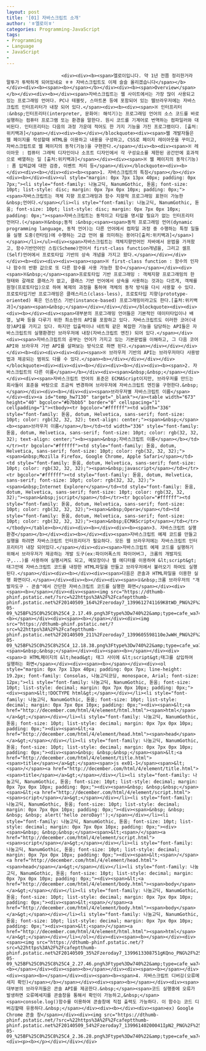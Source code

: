 ```yaml
---
layout: post
title: '[01] 자바스크립트 소개'
author: 'ㅎ엘로이ㅎ'
categories: Programming-JavaScript
tags:
- Programming
- Language
- JavaScript
-
---
```



<script> location.href='https://cafe.naver.com/develoid/701685' ; </script>


















						<div><div><b><span>엘로이입니다. 약 1년 전쯤 정리한거라 말투가 투박하게 되어있네요 ㅎㅎ 자바스크립트도 이제 슬슬 올리겠습니다</span></b></div><div><b><span><b></span></b></div><div><b><span>Overview</span></b></div><div><b></div><span>자바스크립트는 웹 사이트에서는 가장 많이 사용되고 있는 프로그래밍 언어다. PC나 테블릿, 스마트폰 등에 포함되어 있는 웹브라우저에는 자바스크립트 인터프리터가 내장 되어 있다.</span><div><b><div><span>※ 인터프리터 :&nbsp;인터프리터(interpreter, 문화어: 해석기)는 프로그래밍 언어의 소스 코드를 바로 실행하는 컴퓨터 프로그램 또는 환경을 말한다. 원시 코드를 기계어로 번역하는 컴파일러와 대비된다. 인터프리터는 다음의 과정 가운데 적어도 한 가지 기능을 가진 프로그램이다. [출처:위키백과]</span></div><div><b></div></blockquote><div><span>웹 개발자들은 웹 페이지를 작성할때 HTML을 이용하고 내용을 구성하고, CSS로 페이지 레이아웃을 꾸미고, 자바스크립트로 웹 페이지의 동작(기능)을 구현한다.</span></div><b><div><span>※ 레이아웃 : 컴퓨터 그래픽 디자인이나 소프트 디자인에서 각 구성요소를 제한된 공간안에 효과적으로 배열하는 일 [출처:위키백과]</span></div><div><span>※ 웹 페이지의 동작(기능) : 폼 입력값에 대한 검증, 이벤트 처리 등</span></div></blockquote><div><b></div><div><b></div><div><b><span>1. 자바스크립트의 특징</span></b></div><div><b></div><div><ul style="margin: 0px 7px 13px 40px; padding: 0px 7px;"><li style="font-family: 나눔고딕, NanumGothic, 돋움; font-size: 10pt; list-style: disc; margin: 0px 7px 0px 10px; padding: 0px;"><span>자바스크립트는 객체 지향 프로그래밍과 함수 지향적 프로그래밍 표현이 가능한 &nbsp;언어다.</span></li><li style="font-family: 나눔고딕, NanumGothic, 돋움; font-size: 10pt; list-style: disc; margin: 0px 7px 0px 10px; padding: 0px;"><span>자바스크립트는 동적이고 타입을 명시할 필요가 없는 인터프리터 언어다.(</span>※&nbsp;동적 :&nbsp;<span><span>동적 프로그래밍 언어(dynamic programming language, 동적 언어)는 다른 언어에서 컴파일 과정 중 수행하는 특정 일들을 실행 도중(런타임)에 수행하는 고급 언어 를 의미하는 용어다[출처:위키백과]</span>)</span></li></ul><div><span>자바스크립트는 객체지향언어인 자바에서 문법을 가져왔고, 함수기반언어인 스킴(Scheme)언어서 first-class function개념을, 그리고 셀프(Self)언어에서 프로토타입 기반의 상속 개념을 가지고 왔다.</span></div></div></div><b><div><div><div><span><span>※ first-class function : 함수의 인자나 함수의 반환 값으로 또 다른 함수를 사용 가능한 함수</span></span></div><div><span>※&nbsp;</span><span>프로토타입 기반 프로그래밍 : 객체지향 프로그래밍의 한 형태와 갈래로 클래스가 없고, 클래스 기반 언어에서 상속을 사용하는 것과는 다르게, 객체를 원형(프로토타입)으로 하여 복제의 과정을 통하여 객체의 동작 방식을 다시 사용할 수 있다. 프로토타입기반 프로그래밍은 클래스리스(class-less), 프로토타입 지향(prototype-oriented) 혹은 인스턴스 기반(instance-based) 프로그래밍이라고도 한다.[출처:위키백과]</span><span>&nbsp;</span></div></div></div></blockquote><div><div><div><b></div><div><span>대부분의 프로그래밍 언어들은 기본적인 데이터타입이나 배열, 날짜 등을 다루기 위한 최소한의 API를 포함하고 있다. 자바스크립트도 이러한 코어(내장)API를 가지고 있다. 하지만 입출력이나 네트웍 같은 복잡한 기능을 담당하는 API들은 자바스크립트의 실행환경인 브라우저에 내장(자바스크립트 엔진) 되어 있다.</span></div><div><span>자바스크립트의 공부는 언어가 가지고 있는 기본문법을 이해하고, 그 다음 코어 API와 브라우저 기반 API를 살펴보는 방식으로 하면 된다.</span></div></div></div></div><b><div><div><div><div><span>※ 브라우저 기반의 API는 브라우저마다 사용방법과 제공되는 범위도 다를 수 있다.</span><b></div></div></div></div></blockquote><div><div><div><b></div><div><b></div><div><b><span>2. 자바스크립트의 다른 이름</span></b></div><div><span>&nbsp;&nbsp;</span></div></div><div><span>자바스크립트 언어의 표준은 ECMAScript이지만, 브라우저를 만드는 회사들이 표준을 바탕으로 조금씩 변경하여 브라우저에 자바스크립트 엔진을 구현한다.&nbsp;</span></div><div><b></div><div><span>브라우저별 자바스크립트 이름</span></div><div><a id="temp_hw7130" target="_blank"></a><table width="673" height="40" bgcolor="#b7bbb5" border="0" cellspacing="1" cellpadding="1"><tbody><tr bgcolor="#ffffff"><td width="336" style="font-family: 돋움, dotum, Helvetica, sans-serif; font-size: 10pt; color: rgb(32, 32, 32); text-align: center;"><span>&nbsp;</span><b><span>브라우저 이름</span></b></td><td width="336" style="font-family: 돋움, dotum, Helvetica, sans-serif; font-size: 10pt; color: rgb(32, 32, 32); text-align: center;"><b><span>&nbsp;자바스크립트 이름</span></b></td></tr><tr bgcolor="#ffffff"><td style="font-family: 돋움, dotum, Helvetica, sans-serif; font-size: 10pt; color: rgb(32, 32, 32);"><span>&nbsp;Mozilla Firefox, Google Chrome, Apple Safari</span></td><td style="font-family: 돋움, dotum, Helvetica, sans-serif; font-size: 10pt; color: rgb(32, 32, 32);"><span>&nbsp;javascript</span></td></tr><tr bgcolor="#ffffff"><td style="font-family: 돋움, dotum, Helvetica, sans-serif; font-size: 10pt; color: rgb(32, 32, 32);"><span>&nbsp;Internet Explorer</span></td><td style="font-family: 돋움, dotum, Helvetica, sans-serif; font-size: 10pt; color: rgb(32, 32, 32);"><span>&nbsp;jscript</span></td></tr><tr bgcolor="#ffffff"><td style="font-family: 돋움, dotum, Helvetica, sans-serif; font-size: 10pt; color: rgb(32, 32, 32);"><span>&nbsp;Opera</span></td><td style="font-family: 돋움, dotum, Helvetica, sans-serif; font-size: 10pt; color: rgb(32, 32, 32);"><span>&nbsp;ECMAScript</span></td></tr></tbody></table><b></div><div><b></div><div><b><span>3. 자바스크립트 실행 환경</span></b></div><div><b></div><div><span>자바스크립트 예제 코드를 만들고 실행을 하려면 자바스크립트 인터프리터가 필요하다. 모든 웹 브라우저에는 자바스크립트 인터프리터가 내장 되어있다.</span></div><div><span>자바스크립트 예제 코드를 실행하기 위해서 브라우저가 제공하는 개발 도구(ex:파이어폭스의 파이어버그, 크롬의 개발자도구,...)를 사용하여 실행시켜도 되고, 메모장이나 웹 에디터를 이용하여 &lt;script&gt;태그안에 자바스크립트 코드를 내장한 HTML파일을 만들고 브라우저에서 불러오기 하여도 실행된다.</span></div><div><b></div><div><span>다음은 콘솔과 HTML파일을 이용한 실행 화면이다.</span></div><div><b></div><div><span>①&nbsp;크롬 브라우저의 "개발자도구 - 콘솔"에서 간단한 자바스크립트 코드를 실행한 화면</span></div><div><span><b></span></div><div><span><img src="https://dthumb-phinf.pstatic.net/?src=%22https%3A%2F%2Fcafeptthumb-phinf.pstatic.net%2F20140509_164%2Fzeroday7_1399612741169K8tWD_PNG%2F%25BD%25BA%25C5%25A9%25B8%25B0%25BC%25A6_2014-05-09_%25BF%25C0%25C8%25C4_2.17.49.png%3Ftype%3Dw740%22&amp;type=cafe_wa740"><b></span></div><div><span><b></span></div><div><img src="https://dthumb-phinf.pstatic.net/?src=%22https%3A%2F%2Fcafeptthumb-phinf.pstatic.net%2F20140509_211%2Fzeroday7_1399605598110eJwWH_PNG%2F%25BD%25BA%25C5%25A9%25B8%25B0%25BC%25A6_2014-05-09_%25BF%25C0%25C8%25C4_12.18.38.png%3Ftype%3Dw740%22&amp;type=cafe_wa740"><span>&nbsp;&nbsp;</span></div><div><span><b></span></div><div><span>② HTML페이지의 &lt;head&gt; 태그 사이에 &lt;script&gt;태그를 삽입하여 실행하는 화면</span></div><div><span><b></span></div><div><ol style="margin: 0px 7px 13px 40px; padding: 0px 7px; line-height: 19.2px; font-family: Consolas, 나눔고딕코딩, monospace, Arial; font-size: 12px;"><li style="font-family: 나눔고딕, NanumGothic, 돋움; font-size: 10pt; list-style: decimal; margin: 0px 7px 0px 10px; padding: 0px;"><div><span>&lt;!DOCTYPE html&gt;</span></div></li><li style="font-family: 나눔고딕, NanumGothic, 돋움; font-size: 10pt; list-style: decimal; margin: 0px 7px 0px 10px; padding: 0px;"><div><span>&lt;<a href="http://december.com/html/4/element/html.html"><span>html</span></a>&gt;</span></div></li><li style="font-family: 나눔고딕, NanumGothic, 돋움; font-size: 10pt; list-style: decimal; margin: 0px 7px 0px 10px; padding: 0px;"><div><span>&lt;<a href="http://december.com/html/4/element/head.html"><span>head</span></a>&gt;</span></div></li><li style="font-family: 나눔고딕, NanumGothic, 돋움; font-size: 10pt; list-style: decimal; margin: 0px 7px 0px 10px; padding: 0px;"><div><span>&nbsp; &nbsp;&nbsp;</span><span>&lt;<a href="http://december.com/html/4/element/title.html"><span>title</span></a>&gt;</span><span>js ex01-1</span><span>&lt;<span>/</span><a href="http://december.com/html/4/element/title.html"><span>title</span></a>&gt;</span></div></li><li style="font-family: 나눔고딕, NanumGothic, 돋움; font-size: 10pt; list-style: decimal; margin: 0px 7px 0px 10px; padding: 0px;"><div><span>&nbsp; &nbsp;&nbsp;</span><span>&lt;<a href="http://december.com/html/4/element/script.html"><span>script</span></a>&gt;</span></div></li><li style="font-family: 나눔고딕, NanumGothic, 돋움; font-size: 10pt; list-style: decimal; margin: 0px 7px 0px 10px; padding: 0px;"><div><span>&nbsp; &nbsp; &nbsp; &nbsp; alert('hello zeroDay!');</span></div></li><li style="font-family: 나눔고딕, NanumGothic, 돋움; font-size: 10pt; list-style: decimal; margin: 0px 7px 0px 10px; padding: 0px;"><div><span>&nbsp; &nbsp;&nbsp;</span><span>&lt;<span>/</span><a href="http://december.com/html/4/element/script.html"><span>script</span></a>&gt;</span></div></li><li style="font-family: 나눔고딕, NanumGothic, 돋움; font-size: 10pt; list-style: decimal; margin: 0px 7px 0px 10px; padding: 0px;"><div><span>&lt;<span>/</span><a href="http://december.com/html/4/element/head.html"><span>head</span></a>&gt;</span></div></li><li style="font-family: 나눔고딕, NanumGothic, 돋움; font-size: 10pt; list-style: decimal; margin: 0px 7px 0px 10px; padding: 0px;"><div><span>&lt;<a href="http://december.com/html/4/element/body.html"><span>body</span></a>&gt;</span></div></li><li style="font-family: 나눔고딕, NanumGothic, 돋움; font-size: 10pt; list-style: decimal; margin: 0px 7px 0px 10px; padding: 0px;"><div><span>&lt;<span>/</span><a href="http://december.com/html/4/element/body.html"><span>body</span></a>&gt;</span></div></li><li style="font-family: 나눔고딕, NanumGothic, 돋움; font-size: 10pt; list-style: decimal; margin: 0px 7px 0px 10px; padding: 0px;"><div><span>&lt;<span>/</span><a href="http://december.com/html/4/element/html.html"><span>html</span></a>&gt;</span></div></li></ol></div><div><span><b></span></div><div><span><img src="https://dthumb-phinf.pstatic.net/?src=%22https%3A%2F%2Fcafeptthumb-phinf.pstatic.net%2F20140509_35%2Fzeroday7_1399613308751gKQno_PNG%2F%25BD%25BA%25C5%25A9%25B8%25B0%25BC%25A6_2014-05-09_%25BF%25C0%25C8%25C4_2.27.46.png%3Ftype%3Dw740%22&amp;type=cafe_wa740"><b></span></div><div><span><b></span></div><div><span><b></span></div><div><span><b></span></div><div><span><b><span>4. 자바스크립트 디버깅(오류메세지 확인)</span></b></span></div><div><span><b></span></div><div><span>대부분의 브라우저들은 콘솔 API를 제공한다.&nbsp;</span><span>코드 실행중에 오류가 발생하면 오류메세지를 콘솔창을 통해서 확인이 가능하고,&nbsp;</span><span>console.log()함수를 이용하여 콘솔창에 직접 출력도 가능하다. 이 함수는 코드 디버깅할때 유용하다.&nbsp;</span></div><div><b></div><div><span>ex) Google Chrome 콘솔 창</span></div><div><img src="https://dthumb-phinf.pstatic.net/?src=%22https%3A%2F%2Fcafeptthumb-phinf.pstatic.net%2F20140509_54%2Fzeroday7_13996140200041IpN2_PNG%2F%25BD%25BA%25C5%25A9%25B8%25B0%25BC%25A6_2014-05-09_%25BF%25C0%25C8%25C4_2.36.28.png%3Ftype%3Dw740%22&amp;type=cafe_wa740"><div><p><b></p></div></div></div>
